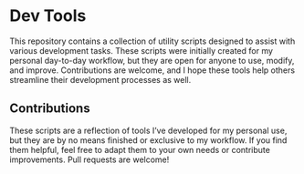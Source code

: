 # Dev Tools

This repository contains a collection of utility scripts designed to assist with various development tasks. These scripts were initially created for my personal day-to-day workflow, but they are open for anyone to use, modify, and improve. Contributions are welcome, and I hope these tools help others streamline their development processes as well.

## Contributions

These scripts are a reflection of tools I’ve developed for my personal use, but they are by no means finished or exclusive to my workflow. If you find them helpful, feel free to adapt them to your own needs or contribute improvements. Pull requests are welcome!
